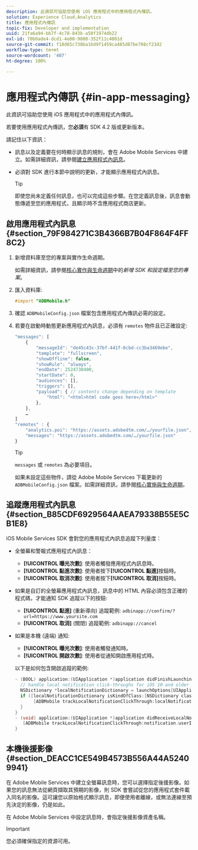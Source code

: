 ```yaml
---
description: 此資訊可協助您使用 iOS 應用程式中的應用程式內傳訊。
solution: Experience Cloud,Analytics
title: 應用程式內傳訊
topic-fix: Developer and implementation
uuid: 21fa6a94-bb7f-4c78-843b-a50f1974db22
exl-id: 70b0ade4-dcd1-4e00-9800-352f11c4001d
source-git-commit: f18d65c738ba16d9f1459ca485d87be708cf23d2
workflow-type: tm+mt
source-wordcount: '407'
ht-degree: 100%

---
```


# 應用程式內傳訊 {#in-app-messaging}

此資訊可協助您使用 iOS 應用程式中的應用程式內傳訊。

若要使用應用程式內傳訊，您&#x200B;**必須**&#x200B;有 SDK 4.2 版或更新版本。

請記住以下資訊：

* 訊息以及定義要在何時顯示訊息的規則，會在 Adobe Mobile Services 中建立。如需詳細資訊，請參閱[建立應用程式內訊息](/help/using/in-app-messaging/t-in-app-message/t-in-app-message.md)。
* 必須對 SDK 進行本節中說明的更新，才能顯示應用程式內訊息。

   >[!TIP]
   >
   >即使您尚未定義任何訊息，也可以完成這些步驟。在您定義訊息後，訊息會動態傳遞至您的應用程式，且顯示時不含應用程式商店更新。

## 啟用應用程式內訊息 {#section_79F984271C3B4366B7B04F864F4FF8C2}

1. 新增資料庫至您的專案與實作生命週期。

   如需詳細資訊，請參閱[核心實作與生命週期](/help/ios/getting-started/requirements.md)中的&#x200B;*新增 SDK 和設定檔至您的專案*。

1. 匯入資料庫:

   ```objective-c
   #import "ADBMobile.h"
   ```

1. 確認 `ADBMobileConfig.json` 檔案包含應用程式內傳訊必需的設定。
1. 若要在啟動時動態更新應用程式內訊息，必須有 `remotes` 物件且已正確設定:

   ```js
   "messages": [ 
       { 
           "messageId": "de45c43c-37bf-441f-8cbd-cc3ba3469ebe", 
           "template": "fullscreen", 
           "showOffline": false, 
           "showRule": "always", 
           "endDate": 2524730400, 
           "startDate": 0, 
           "audiences": [], 
           "triggers": [], 
           "payload": { // contents change depending on template 
               "html": "<html>html code goes here</html>" 
           }, 
       }, 
       … 
   ] 
   "remotes" : { 
       "analytics.poi": "https://assets.adobedtm.com/…/yourfile.json", 
       "messages": "https://assets.adobedtm.com/…/yourfile.json" 
   }
   ```

   >[!TIP]
   >
   >`messages` 或 `remotes` 為必要項目。

   如果未設定這些物件，請從 Adobe Mobile Services 下載更新的 `ADBMobileConfig.json` 檔案。如需詳細資訊，請參閱[核心實施與生命週期](/help/ios/getting-started/requirements.md)。

## 追蹤應用程式內訊息 {#section_B85CDF6929564AAEA79338B55E5CB1E8}

iOS Mobile Services SDK 會對您的應用程式內訊息追蹤下列量度：

* 全螢幕和警報式應用程式內訊息：

   * **[!UICONTROL 曝光次數]**: 使用者觸發應用程式內訊息時。
   * **[!UICONTROL 點進次數]**: 使用者按下&#x200B;**[!UICONTROL 點進]**&#x200B;按鈕時。
   * **[!UICONTROL 取消次數]**: 使用者按下&#x200B;**[!UICONTROL 取消]**&#x200B;按鈕時。

* 如果是自訂的全螢幕應用程式內訊息，訊息中的 HTML 內容必須包含正確的程式碼，才能通知 SDK 追蹤以下的按鈕:

   * **[!UICONTROL 點進]** (重新導向) 追蹤範例:   `adbinapp://confirm/?url=https://www.yoursite.com`
   * **[!UICONTROL 取消]** (關閉) 追蹤範例: `adbinapp://cancel`

* 如果是本機 (遠端) 通知:

   * **[!UICONTROL 曝光次數]**: 使用者觸發通知時。
   * **[!UICONTROL 開啟次數]**: 使用者從通知開啟應用程式時。

   以下是如何包含開啟追蹤的範例:

   ```objective-c
   - (BOOL) application:(UIApplication *)application didFinishLaunchingWithOptions:(NSDictionary *)launchOptions { 
     // handle local notification click-throughs for iOS 10 and older 
     NSDictionary *localNotificationDictionary = launchOptions[UIApplicationLaunchOptionsLocalNotificationKey]; 
     if ([localNotificationDictionary isKindOfClass:[NSDictionary class]]) { 
          [ADBMobile trackLocalNotificationClickThrough:localNotificationDictionary]; 
     } 
   } 
   - (void) application:(UIApplication *)application didReceiveLocalNotification:(UILocalNotification *)notification { 
      [ADBMobile trackLocalNotificationClickThrough:notification.userInfo]; 
   }
   ```

## 本機後援影像 {#section_DEACC1CE549B4573B556A44A52409941}

在 Adobe Mobile Services 中建立全螢幕訊息時，您可以選擇指定後援影像。如果您的訊息無法從網頁擷取其預期的影像，則 SDK 會嘗試從您的應用程式套件載入同名的影像。這可讓您以原始格式顯示訊息，即便使用者離線，或無法連線至預先決定的影像，仍是如此。

在 Adobe Mobile Services 中設定訊息時，會指定後援影像資產名稱。

>[!IMPORTANT]
>
>您必須確保指定的資源可用。
